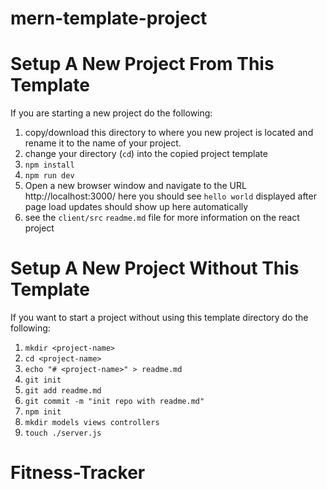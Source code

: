 # mern-template-project

# Setup A New Project From This Template

If you are starting a new project do the following:

1. copy/download this directory to where you new project is located and rename
   it to the name of your project.
1. change your directory (`cd`) into the copied project template
1. `npm install`
1. `npm run dev`
1. Open a new browser window and navigate to the URL http://localhost:3000/
    here you should see `hello world` displayed after page load
    updates should show up here automatically
1. see the `client/src` `readme.md` file for more information on the react project

# Setup A New Project Without This Template

If you want to start a project without using this template directory do the
following:


1. `mkdir <project-name>`
1. `cd <project-name>`
1. `echo "# <project-name>" > readme.md`
1. `git init`
1. `git add readme.md `
1. `git commit -m "init repo with readme.md"`
1. `npm init`
1. `mkdir models views controllers`
1. `touch ./server.js`
# Fitness-Tracker
